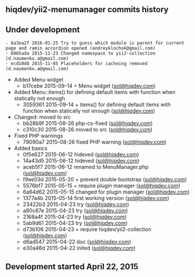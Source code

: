 hiqdev/yii2-menumanager commits history
---------------------------------------

## Under development

    - 6a3ea2f 2016-01-25 Try to guess which module is parent for current page and ramin accordion opened (andreyklochok@gmail.com)
    - 6865ada 2015-11-23 Changed namespace to yii2-collection (d.naumenko.a@gmail.com)
    - ecd10d8 2015-11-05 Placeholders for cacheing removed (d.naumenko.a@gmail.com)
- Added Menu widget
    - b17cebe 2015-09-14 + Menu widget (sol@hiqdev.com)
- Added Menu::items() for defining default items with function when statically not enough
    - 3059361 2015-09-14 + items() for defining default items with function when statically not enough (sol@hiqdev.com)
- Changed: moved to src
    - bb28b9f 2015-08-26 php-cs-fixed (sol@hiqdev.com)
    - c310c30 2015-08-26 moved to src (sol@hiqdev.com)
- Fixed PHP warnings
    - 79090a7 2015-08-26 fixed PHP warning (sol@hiqdev.com)
- Added basics
    - 0f5e627 2015-06-12 hideved (sol@hiqdev.com)
    - 14a43d5 2015-06-12 hideved (sol@hiqdev.com)
    - aceb5f7 2015-06-12 renamed to MenuManager.php (sol@hiqdev.com)
    - f9ee03d 2015-05-20 + prevent double bootstrap (sol@hiqdev.com)
    - 5576bf7 2015-05-15 + require plugin manager (sol@hiqdev.com)
    - 6a64d62 2015-05-15 changed for plugin manager (sol@hiqdev.com)
    - 1377a4b 2015-05-14 first working version (sol@hiqdev.com)
    - 23422b3 2015-04-23 try (sol@hiqdev.com)
    - a80c87e 2015-04-23 try (sol@hiqdev.com)
    - 2168a4f 2015-04-23 try (sol@hiqdev.com)
    - 5ab9d61 2015-04-23 try (sol@hiqdev.com)
    - d73b106 2015-04-23 + require hiqdev/yii2-collection (sol@hiqdev.com)
    - d6ad547 2015-04-22 doc (sol@hiqdev.com)
    - e30a46d 2015-04-22 inited (sol@hiqdev.com)

## Development started April 22, 2015

